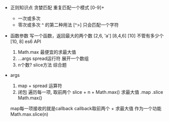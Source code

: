 - 正则知识点
  贪婪匹配 重复匹配一个模式
  [0-9]+
  + 一次或多次
  * 零次或多次
  ^ 的第二种用法
  [^>] 只会匹配一个字符
- 函数参数
  写一个函数，返回最大的两个数
  [2,6, 'a']   [8,4,6] [10]  不管有多少个
  [10, 8]  es6 API
  1. Math.max 最便宜的求最大值
  2. ...args  spread运行符  展开一个数组
  3. n个数?  slice方法 
  综合题

- args
  1. map + spread 运算符
  2. 闭包
    遍历每一项,
    取前两个  slice + n + Math.max()
    求最大值
    .map
      .slice
      Math.max()

    map每一项接收的就是callback
    callback取前两个 + 求最大值  作为一个功能
    Math.max.slice(n)  
